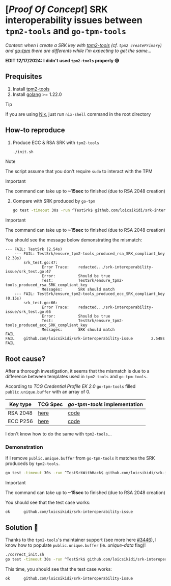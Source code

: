 # [*Proof Of Concept*] SRK interoperability issues between `tpm2-tools` and `go-tpm-tools`

*Context: when I create a SRK key with [tpm2-tools](https://github.com/tpm2-software/tpm2-tools/tree/master) (cf. `tpm2 createPrimary`) and [go-tpm](https://github.com/google/go-tpm) there are differents while I'm expecting to get the same...*


**EDIT 12/17/2024: I didn't used `tpm2-tools` properly :sweat_smile:**

## Prequisites

1. Install [tpm2-tools](https://tpm2-tools.readthedocs.io/en/latest/INSTALL/)
1. Install [golang](https://go.dev/doc/install#) >= 1.22.0

> [!TIP]
> If you are using [Nix](https://nixos.org/), just run `nix-shell` command in the root directory

## How-to reproduce

1. Produce ECC & RSA SRK with `tpm2-tools`

    ```bash
    ./init.sh
    ```

> [!NOTE]
> The script assume that you don't require `sudo` to interact with the TPM

> [!IMPORTANT]
> The command can take up to **~15sec** to finished (due to RSA 2048 creation)

2. Compare with SRK produced by `go-tpm`

    ```bash
    go test -timeout 30s -run ^TestSrk$ github.com/loicsikidi/srk-interoperability-issue
    ```

> [!IMPORTANT]
> The command can take up to **~15sec** to finished (due to RSA 2048 creation)


You should see the message below demonstrating the mismatch:

```
--- FAIL: TestSrk (2.54s)
    --- FAIL: TestSrk/ensure_tpm2-tools_produced_rsa_SRK_compliant_key (2.38s)
        srk_test.go:47: 
                Error Trace:    redacted.../srk-interoperability-issue/srk_test.go:47
                Error:          Should be true
                Test:           TestSrk/ensure_tpm2-tools_produced_rsa_SRK_compliant_key
                Messages:       SRK should match
    --- FAIL: TestSrk/ensure_tpm2-tools_produced_ecc_SRK_compliant_key (0.15s)
        srk_test.go:66: 
                Error Trace:    redacted.../srk-interoperability-issue/srk_test.go:66
                Error:          Should be true
                Test:           TestSrk/ensure_tpm2-tools_produced_ecc_SRK_compliant_key
                Messages:       SRK should match
FAIL
FAIL    github.com/loicsikidi/srk-interoperability-issue        2.548s
FAIL
```

## Root cause?

After a thorough investigation, it seems that the mismatch is due to a difference between templates used in `tpm2-tools` and `go-tpm-tools`.

According to *TCG Credential Profile EK 2.0* `go-tpm-tools` filled `public.unique.buffer` with an array of 0.


| Key type | TCG Spec | *go-tpm-tools* implementation |
| -------- | -------- | ------------------------------|
| RSA 2048 | [here](https://trustedcomputinggroup.org/wp-content/uploads/TCG-EK-Credential-Profile-V-2.5-R2_published.pdf#page=38) | [code](https://github.com/google/go-tpm-tools/blob/main/client/template.go#L46) |
| ECC P256 | [here](https://trustedcomputinggroup.org/wp-content/uploads/TCG-EK-Credential-Profile-V-2.5-R2_published.pdf#page=39) | [code](https://github.com/google/go-tpm-tools/blob/main/client/template.go#L54-L57) 

I don't know how to do the same with `tpm2-tools`...

### Demonstration

If I remove `public.unique.buffer` from `go-tpm-tools` it matches the SRK produceds by `tpm2-tools`.

```bash
go test -timeout 30s -run ^TestSrkWithHack$ github.com/loicsikidi/srk-interoperability-issue
```

> [!IMPORTANT]
> The command can take up to **~15sec** to finished (due to RSA 2048 creation)

You should see that the test case works: 

```
ok      github.com/loicsikidi/srk-interoperability-issue
```

## Solution :tada:

Thanks to the `tpm2-tools`'s maintainer support (see more here [#3446](https://github.com/tpm2-software/tpm2-tools/issues/3446)), I know how to populate `public.unique.buffer` (ie. *unique-data* flag)!

```bash
./correct_init.sh
go test -timeout 30s -run ^TestSrk$ github.com/loicsikidi/srk-interoperability-issue
```

This time, you should see that the test case works: 

```
ok      github.com/loicsikidi/srk-interoperability-issue
```